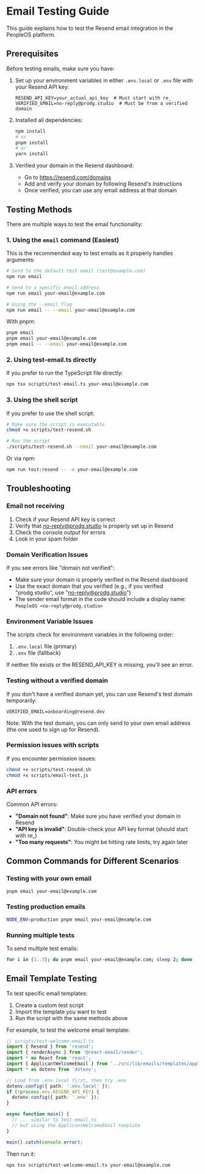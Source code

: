 # Email Testing Guide

This guide explains how to test the Resend email integration in the PeopleOS platform.

## Prerequisites

Before testing emails, make sure you have:

1. Set up your environment variables in either `.env.local` or `.env` file with your Resend API key:
   ```
   RESEND_API_KEY=your_actual_api_key  # Must start with re_
   VERIFIED_EMAIL=no-reply@prodg.studio  # Must be from a verified domain
   ```

2. Installed all dependencies:
   ```bash
   npm install
   # or
   pnpm install
   # or
   yarn install
   ```

3. Verified your domain in the Resend dashboard:
   - Go to https://resend.com/domains
   - Add and verify your domain by following Resend's instructions
   - Once verified, you can use any email address at that domain

## Testing Methods

There are multiple ways to test the email functionality:

### 1. Using the `email` command (Easiest)

This is the recommended way to test emails as it properly handles arguments:

```bash
# Send to the default test email (test@example.com)
npm run email

# Send to a specific email address
npm run email your-email@example.com

# Using the --email flag
npm run email -- --email your-email@example.com
```

With pnpm:
```bash
pnpm email
pnpm email your-email@example.com
pnpm email -- --email your-email@example.com
```

### 2. Using test-email.ts directly

If you prefer to run the TypeScript file directly:

```bash
npx tsx scripts/test-email.ts your-email@example.com
```

### 3. Using the shell script

If you prefer to use the shell script:

```bash
# Make sure the script is executable
chmod +x scripts/test-resend.sh

# Run the script
./scripts/test-resend.sh --email your-email@example.com
```

Or via npm:
```bash
npm run test:resend -- -e your-email@example.com
```

## Troubleshooting

### Email not receiving

1. Check if your Resend API key is correct
2. Verify that no-reply@prodg.studio is properly set up in Resend
3. Check the console output for errors
4. Look in your spam folder

### Domain Verification Issues

If you see errors like "domain not verified":
- Make sure your domain is properly verified in the Resend dashboard
- Use the exact domain that you verified (e.g., if you verified "prodg.studio", use "no-reply@prodg.studio")
- The sender email format in the code should include a display name: `PeopleOS <no-reply@prodg.studio>`

### Environment Variable Issues

The scripts check for environment variables in the following order:
1. `.env.local` file (primary)
2. `.env` file (fallback)

If neither file exists or the RESEND_API_KEY is missing, you'll see an error.

### Testing without a verified domain

If you don't have a verified domain yet, you can use Resend's test domain temporarily:
```
VERIFIED_EMAIL=onboarding@resend.dev
```
Note: With the test domain, you can only send to your own email address (the one used to sign up for Resend).

### Permission issues with scripts

If you encounter permission issues:

```bash
chmod +x scripts/test-resend.sh
chmod +x scripts/email-test.js
```

### API errors

Common API errors:

- **"Domain not found"**: Make sure you have verified your domain in Resend
- **"API key is invalid"**: Double-check your API key format (should start with re_)
- **"Too many requests"**: You might be hitting rate limits, try again later

## Common Commands for Different Scenarios

### Testing with your own email

```bash
pnpm email your-email@example.com
```

### Testing production emails

```bash
NODE_ENV=production pnpm email your-email@example.com
```

### Running multiple tests

To send multiple test emails:

```bash
for i in {1..3}; do pnpm email your-email@example.com; sleep 2; done
```

## Email Template Testing

To test specific email templates:

1. Create a custom test script
2. Import the template you want to test
3. Run the script with the same methods above

For example, to test the welcome email template:

```typescript
// scripts/test-welcome-email.ts
import { Resend } from 'resend';
import { renderAsync } from '@react-email/render';
import * as React from 'react';
import { ApplicantWelcomeEmail } from '../src/lib/emails/templates/applicant-welcome';
import * as dotenv from 'dotenv';

// Load from .env.local first, then try .env
dotenv.config({ path: '.env.local' });
if (!process.env.RESEND_API_KEY) {
  dotenv.config({ path: '.env' });
}

async function main() {
  // ... similar to test-email.ts
  // but using the ApplicantWelcomeEmail template
}

main().catch(console.error);
```

Then run it:

```bash
npx tsx scripts/test-welcome-email.ts your-email@example.com
``` 